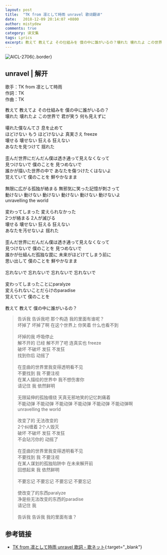 ```yaml
---
layout: post
title:  "TK from 凛として時雨 unravel 歌词翻译"
date:   2018-12-09 20:14:07 +0800
author: mistydew
comments: true
category: 译文集
tags: Lyrics
excerpt: 教えて 教えてよ その仕組みを 僕の中に誰がいるの？壊れた 壊れたよ この世界で 君が笑う 何も見えずに。
---
```

![AICL-2706](https://is1-ssl.mzstatic.com/image/thumb/Music4/v4/46/d9/6d/46d96df5-cc38-a9eb-9749-28cf25419c2f/source/600x600bb.jpg){:.border}

## unravel | 解开

歌手：TK from 凛として時雨<br>
作詞：TK<br>
作曲：TK

<div class="lyric-original">
<p>
教えて 教えてよ その仕組みを 僕の中に誰がいるの？<br>
壊れた 壊れたよ この世界で 君が笑う 何も見えずに<br>
<br>
壊れた僕なんてさ 息を止めて<br>
ほどけない もう ほどけないよ 真実さえ freeze<br>
壊せる 壊せない 狂える 狂えない<br>
あなたを見つけて 揺れた<br>
<br>
歪んだ世界にだんだん僕は透き通って見えなくなって<br>
見つけないで 僕のことを 見つめないで<br>
誰かが描いた世界の中で あなたを傷つけたくはないよ<br>
覚えていて 僕のことを 鮮やかなまま<br>
<br>
無限に広がる孤独が絡まる 無邪気に笑った記憶が刺さって<br>
動けない 動けない 動けない 動けない 動けない 動けないよ<br>
unravelling the world<br>
<br>
変わってしまった 変えられなかった<br>
2つが絡まる 2人が滅びる<br>
壊せる 壊せない 狂える 狂えない<br>
あなたを汚せないよ 揺れた<br>
<br>
歪んだ世界にだんだん僕は透き通って見えなくなって<br>
見つけないで 僕のことを 見つめないで<br>
誰かが仕組んだ孤独な罠に 未来がほどけてしまう前に<br>
思い出して 僕のことを 鮮やかなまま<br>
<br>
忘れないで 忘れないで 忘れないで 忘れないで<br>
<br>
変わってしまったことにparalyze<br>
変えられないことだらけのparadise<br>
覚えていて 僕のことを<br>
<br>
教えて 教えて 僕の中に誰がいるの？
</p>
</div>

<div class="lyric-translation">
<blockquote>
告诉我 告诉我吧 那个构造 我的里面有谁呢？<br>
坏掉了 坏掉了啊 在这个世界上 你笑着 什么也看不到<br>
<br>
坏掉的我 呼吸停止<br>
解不开的 已经 解不开了吧 连真实也 freeze<br>
破坏 不破坏 发狂 不发狂<br>
找到你后 动摇了<br>
<br>
在歪曲的世界里我变得透明看不见<br>
不要找到 我 不要注视<br>
在某人描绘的世界中 我不想伤害你<br>
请记住 我 依然鲜明<br>
<br>
无限延伸的孤独缠绕 天真无邪地笑的记忆刺痛着<br>
不能动弹 不能动弹 不能动弹 不能动弹 不能动弹 不能动弹啊<br>
unravelling the world<br>
<br>
改变了的 无法改变的<br>
2个纠缠着 2个人毁灭<br>
破坏 不破坏 发狂 不发狂<br>
不会玷污你的 动摇了<br>
<br>
在歪曲的世界里我变得透明看不见<br>
不要找到 我 不要注视<br>
在某人谋划的孤独陷阱中 在未来解开前<br>
回想起来 我 依然鲜明<br>
<br>
不要忘记 不要忘记 不要忘记 不要忘记<br>
<br>
使改变了的东西paralyze<br>
净是些无法改变的东西的paradise<br>
请记住 我<br>
<br>
告诉我 告诉我 我的里面有谁？
</blockquote>
</div>

## 参考链接

* [TK from 凛として時雨 unravel 歌詞 - 歌ネット](https://www.uta-net.com/song/167353){:target="_blank"}
